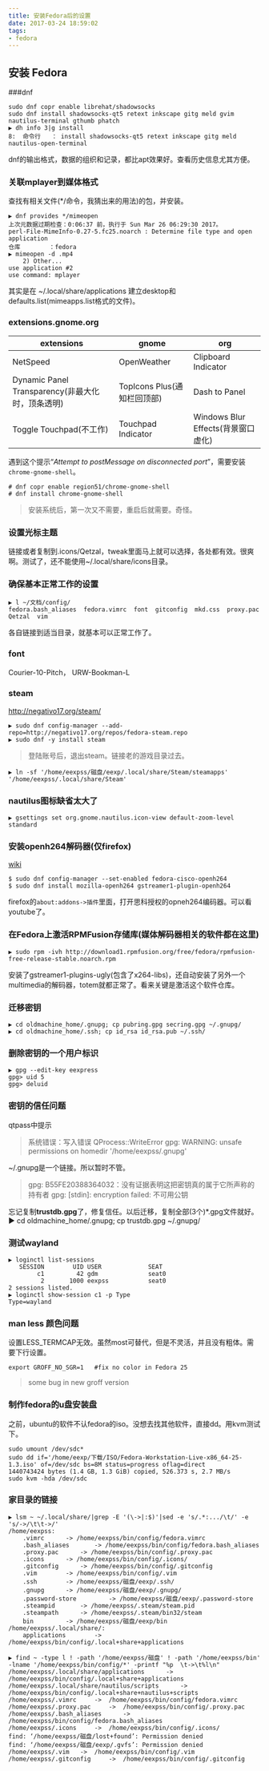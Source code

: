 ```yaml
---
title: 安装Fedora后的设置
date: 2017-03-24 18:59:02
tags:
- fedora
---
```

## 安装 Fedora

###dnf

```
sudo dnf copr enable librehat/shadowsocks
sudo dnf install shadowsocks-qt5 retext inkscape gitg meld gvim nautilus-terminal gthumb phatch
▶ dh info 3|g install
8:	命令行   ： install shadowsocks-qt5 retext inkscape gitg meld nautilus-open-terminal

```
dnf的输出格式，数据的组织和记录，都比apt效果好。查看历史信息尤其方便。

### 关联mplayer到媒体格式
查找有相关文件(*/命令，我猜出来的用法)的包，并安装。
```
▶ dnf provides */mimeopen
上次元数据过期检查：0:06:37 前，执行于 Sun Mar 26 06:29:30 2017。
perl-File-MimeInfo-0.27-5.fc25.noarch : Determine file type and open application
仓库        ：fedora
▶ mimeopen -d .mp4
	2) Other...
use application #2
use command: mplayer
```
其实是在 ~/.local/share/applications 建立desktop和defaults.list(mimeapps.list格式的文件)。


### extensions.gnome.org
extensions|gnome|org
-|-|-
NetSpeed|OpenWeather|Clipboard Indicator
Dynamic Panel Transparency(非最大化时，顶条透明)|TopIcons Plus(通知栏回顶部)| Dash to Panel
Toggle Touchpad(不工作)|Touchpad Indicator|Windows Blur Effects(背景窗口虚化)


遇到这个提示“*Attempt to postMessage on disconnected port*”，需要安装`chrome-gnome-shell`。
```
# dnf copr enable region51/chrome-gnome-shell
# dnf install chrome-gnome-shell
```
> 安装系统后，第一次又不需要，重启后就需要。奇怪。


### 设置光标主题
链接或者复制到.icons/Qetzal，tweak里面马上就可以选择，各处都有效。很爽啊。测试了，还不能使用~/.local/share/icons目录。

### 确保基本正常工作的设置
```
▶ l ~/文档/config/
fedora.bash_aliases  fedora.vimrc  font  gitconfig  mkd.css  proxy.pac  Qetzal  vim
```
各自链接到适当目录，就基本可以正常工作了。

### font
Courier-10-Pitch， URW-Bookman-L

### steam
http://negativo17.org/steam/

	▶ sudo dnf config-manager --add-repo=http://negativo17.org/repos/fedora-steam.repo
	▶ sudo dnf -y install steam

> 登陆账号后，退出steam。链接老的游戏目录过去。

	▶ ln -sf '/home/eexpss/磁盘/eexp/.local/share/Steam/steamapps' '/home/eexpss/.local/share/Steam' 

### nautilus图标缺省太大了
`▶ gsettings set org.gnome.nautilus.icon-view default-zoom-level standard`

### 安装openh264解码器(仅firefox)

[wiki](https://fedoraproject.org/wiki/OpenH264)
```
$ sudo dnf config-manager --set-enabled fedora-cisco-openh264
$ sudo dnf install mozilla-openh264 gstreamer1-plugin-openh264
```
firefox的`about:addons->插件`里面，打开思科授权的opneh264编码器。可以看youtube了。

### 在Fedora上激活RPMFusion存储库(媒体解码器相关的软件都在这里)
	▶ sudo rpm -ivh http://download1.rpmfusion.org/free/fedora/rpmfusion-free-release-stable.noarch.rpm
安装了gstreamer1-plugins-ugly(包含了x264-libs)，还自动安装了另外一个multimedia的解码器，totem就都正常了。看来关键是激活这个软件仓库。

### 迁移密钥
	▶ cd oldmachine_home/.gnupg; cp pubring.gpg secring.gpg ~/.gnupg/
	▶ cd oldmachine_home/.ssh; cp id_rsa id_rsa.pub ~/.ssh/

### 删除密钥的一个用户标识
	▶ gpg --edit-key eexpress
	gpg> uid 5
	gpg> deluid

### 密钥的信任问题
qtpass中提示
> 系统错误：写入错误 QProcess::WriteError
gpg: WARNING: unsafe permissions on homedir '/home/eexpss/.gnupg'

~/.gnupg是一个链接。所以暂时不管。

> gpg: B55FE20388364032：没有证据表明这把密钥真的属于它所声称的持有者
gpg: [stdin]: encryption failed: 不可用公钥

忘记复制**trustdb.gpg**了，修复信任。以后迁移，复制全部(3个)*.gpg文件就好。
	▶ cd oldmachine_home/.gnupg; cp trustdb.gpg ~/.gnupg/

### 测试wayland
```
▶ loginctl list-sessions
   SESSION        UID USER             SEAT            
        c1         42 gdm              seat0           
         2       1000 eexpss           seat0           
2 sessions listed.
▶ loginctl show-session c1 -p Type
Type=wayland
```
### man less 颜色问题
设置LESS_TERMCAP无效。虽然most可替代，但是不灵活，并且没有粗体。需要下行设置。

	export GROFF_NO_SGR=1	#fix no color in Fedora 25

> some bug in new groff version 


### 制作fedora的u盘安装盘
之前，ubuntu的软件不认fedora的iso。没想去找其他软件，直接dd。用kvm测试下。
```
sudo umount /dev/sdc*
sudo dd if='/home/eexp/下载/ISO/Fedora-Workstation-Live-x86_64-25-1.3.iso' of=/dev/sdc bs=8M status=progress oflag=direct
1440743424 bytes (1.4 GB, 1.3 GiB) copied, 526.373 s, 2.7 MB/s
sudo kvm -hda /dev/sdc
```

### 家目录的链接
```
▶ lsm ~ ~/.local/share/|grep -E '(\->|:$)'|sed -e 's/.*:.../\t/' -e 's/->/\t\t->/'
/home/eexpss:
	.vimrc 		-> /home/eexpss/bin/config/fedora.vimrc
	.bash_aliases 		-> /home/eexpss/bin/config/fedora.bash_aliases
	.proxy.pac 		-> /home/eexpss/bin/config/.proxy.pac
	.icons 		-> /home/eexpss/bin/config/.icons/
	.gitconfig 		-> /home/eexpss/bin/config/.gitconfig
	.vim 		-> /home/eexpss/bin/config/.vim
	.ssh 		-> /home/eexpss/磁盘/eexp/.ssh/
	.gnupg 		-> /home/eexpss/磁盘/eexp/.gnupg/
	.password-store 		-> /home/eexpss/磁盘/eexp/.password-store
	.steampid 		-> /home/eexpss/.steam/steam.pid
	.steampath 		-> /home/eexpss/.steam/bin32/steam
	bin 		-> /home/eexpss/磁盘/eexp/bin
/home/eexpss/.local/share/:
	applications 		-> /home/eexpss/bin/config/.local+share+applications

▶ find ~ -type l ! -path '/home/eexpss/磁盘' ! -path '/home/eexpss/bin' -lname '/home/eexpss/bin/config/*' -printf "%p  \t->\t%l\n" 
/home/eexpss/.local/share/applications  	->	/home/eexpss/bin/config/.local+share+applications
/home/eexpss/.local/share/nautilus/scripts  	->	/home/eexpss/bin/config/.local+share+nautilus+scripts
/home/eexpss/.vimrc  	->	/home/eexpss/bin/config/fedora.vimrc
/home/eexpss/.proxy.pac  	->	/home/eexpss/bin/config/.proxy.pac
/home/eexpss/.bash_aliases  	->	/home/eexpss/bin/config/fedora.bash_aliases
/home/eexpss/.icons  	->	/home/eexpss/bin/config/.icons/
find: ‘/home/eexpss/磁盘/lost+found’: Permission denied
find: ‘/home/eexpss/磁盘/eexp/.gvfs’: Permission denied
/home/eexpss/.vim  	->	/home/eexpss/bin/config/.vim
/home/eexpss/.gitconfig  	->	/home/eexpss/bin/config/.gitconfig

```